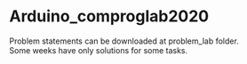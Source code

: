 # Arduino_comproglab2020
Problem statements can be downloaded at problem_lab folder.<br/>
Some weeks have only solutions for some tasks.
